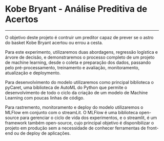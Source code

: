 # Kobe Bryant - Análise Preditiva de Acertos
------------
O objetivo deste projeto é contruir um preditor capaz de prever se o astro do basket Kobe Bryant acertou ou errou a cesta.

Para este experimento, utilizaremos duas abordagens, regressão logística e árvore de decisão, e demonstraremos o processo completo de um projeto de machine learning, desde o coleta e preparação dos dados, passando pelo pré-processamento, treinamento e avaliação, monitoramento, atualização e deploymento.

Para desenvolvimento do modelo utilizaremos como principal biblioteca o pyCaret,  uma biblioteca de AutoML do Python que permite o desenvolvimento de todo o ciclo da criação de um modelo de Machine Learning com poucas linhas de código.

Para rastremento, monitoramento e deploy do modelo utilizaremos o MLFlow em conjunto com o streamLit. O MLFlow é uma biblioteca open-source para gerenciar o ciclo de vida dos experimentos, e o streamlit, é um framework também open-source, cujo principal objetivo é disponibilizar o projeto em produção sem a necessidade de conhecer ferramentas de front-end ou de deploy de aplicações.
